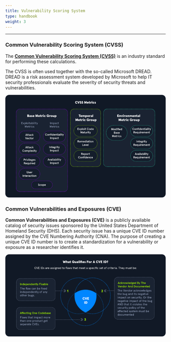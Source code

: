 ```yaml
---
title: Vulnerability Scoring System
type: handbook
weight: 3
---
```

---

### Common Vulnerability Scoring System (CVSS)

The [**Common Vulnerability Scoring System (CVSS)**](https://www.first.org/cvss/) is an industry standard for performing these calculations.
 
The CVSS is often used together with the so-called Microsoft DREAD. DREAD is a risk assessment system developed by Microsoft to help IT security professionals evaluate the severity of security threats and vulnerabilities.

![CVSS Metrics](cvss-metrics.png)

### Common Vulnerabilities and Exposures (CVE)

**Common Vulnerabilities and Exposures (CVE)** is a publicly available catalog of security issues sponsored by the United States Department of Homeland Security (DHS). Each security issue has a unique CVE ID number assigned by the CVE Numbering Authority (CNA). The purpose of creating a unique CVE ID number is to create a standardization for a vulnerability or exposure as a researcher identifies it. 

![CVE](cve.png)

